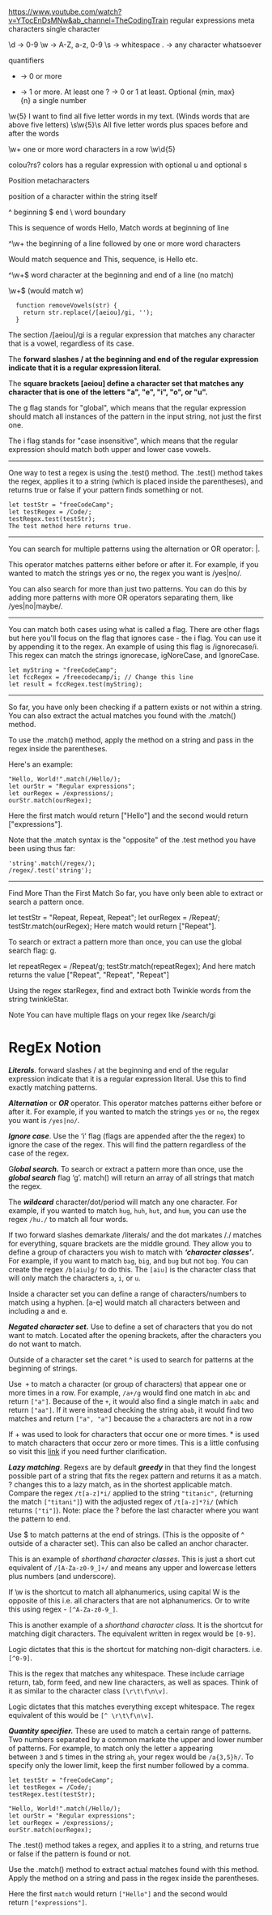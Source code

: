 https://www.youtube.com/watch?v=YTocEnDsMNw&ab_channel=TheCodingTrain
regular expressions
meta characters 
single character 

\d  ->  0-9
\w  -> A-Z, a-z, 0-9
\s  -> whitespace
.  -> any character whatsoever

quantifiers 

*  ->  0 or more
+  ->  1 or more. At least one
?  ->  0 or 1   at least. Optional
{min, max}  
{n} a single number

\w{5}   I want to find all five letter words in my text. (Winds words that are above five letters)
\s\w{5}\s   All five letter words plus spaces before and after the words

\w+ one or more word characters in a row
\w\d{5}

colou?rs? colors has a regular expression with optional u and optional s

Position metacharacters 

position of a character within the string itself

^   beginning 
$   end 
\   word boundary

This 
is 
sequence of words
Hello,
Match words at beginning of line

^\w+ the beginning of a line followed by one or more word characters 

Would match sequence and This, sequence, is Hello etc.

^\w+$ word character at the beginning and end of a line (no match)

\w+$ (would match w)





```
  function removeVowels(str) {
    return str.replace(/[aeiou]/gi, '');
  }
```

  The section /[aeiou]/gi is a regular expression that matches any character that is a vowel, regardless of its case. 

  The **forward slashes / at the beginning and end of the regular expression indicate that it is a regular expression literal.**

  The **square brackets [aeiou] define a character set that matches any character that is one of the letters "a", "e", "i", "o", or "u".**

  The g flag stands for "global", which means that the regular expression should match all instances of the pattern in the input string, not just the first one.

  The i flag stands for "case insensitive", which means that the regular expression should match both upper and lower case vowels.

---

One way to test a regex is using the .test() method. The .test() method takes the regex, applies it to a string (which is placed inside the parentheses), and returns true or false if your pattern finds something or not.

```
let testStr = "freeCodeCamp";
let testRegex = /Code/;
testRegex.test(testStr);
The test method here returns true.
```

---

You can search for multiple patterns using the alternation or OR operator: |.

This operator matches patterns either before or after it. For example, if you wanted to match the strings yes or no, the regex you want is /yes|no/.

You can also search for more than just two patterns. You can do this by adding more patterns with more OR operators separating them, like /yes|no|maybe/.

---

You can match both cases using what is called a flag. There are other flags but here you'll focus on the flag that ignores case - the i flag. You can use it by appending it to the regex. An example of using this flag is /ignorecase/i. This regex can match the strings ignorecase, igNoreCase, and IgnoreCase.

```
let myString = "freeCodeCamp";
let fccRegex = /freecodecamp/i; // Change this line
let result = fccRegex.test(myString);
```

---

So far, you have only been checking if a pattern exists or not within a string. You can also extract the actual matches you found with the .match() method.

To use the .match() method, apply the method on a string and pass in the regex inside the parentheses.

Here's an example:

```
"Hello, World!".match(/Hello/);
let ourStr = "Regular expressions";
let ourRegex = /expressions/;
ourStr.match(ourRegex);
```

Here the first match would return ["Hello"] and the second would return ["expressions"].


Note that the .match syntax is the "opposite" of the .test method you have been using thus far:

```
'string'.match(/regex/);
/regex/.test('string');
```

---

Find More Than the First Match
So far, you have only been able to extract or search a pattern once.

let testStr = "Repeat, Repeat, Repeat";
let ourRegex = /Repeat/;
testStr.match(ourRegex);
Here match would return ["Repeat"].

To search or extract a pattern more than once, you can use the global search flag: g.

let repeatRegex = /Repeat/g;
testStr.match(repeatRegex);
And here match returns the value ["Repeat", "Repeat", "Repeat"]

Using the regex starRegex, find and extract both Twinkle words from the string twinkleStar.

Note
You can have multiple flags on your regex like /search/gi


# RegEx Notion

***Literals***. forward slashes / at the beginning and end of the regular expression indicate that it is a regular expression literal. Use this to find exactly matching patterns.

***Alternation*** or ***OR*** operator. This operator matches patterns either before or after it. For example, if you wanted to match the strings `yes` or `no`, the regex you want is `/yes|no/`.

***Ignore case***. Use the ‘i’ flag (flags are appended after the the regex) to ignore the case of the regex. This will find the pattern regardless of the case of the regex.

G***lobal search.*** To search or extract a pattern more than once, use the ***global search*** flag ‘g’. match() will return an array of all strings that match the regex.

The ***wildcard*** character/dot/period will match any one character. For example, if you wanted to match `hug`, `huh`, `hut`, and `hum`, you can use the regex `/hu./` to match all four words.

If two forward slashes demarkate /literals/ and the dot markates /./ matches for everything, square brackets are the middle ground. They allow you to define a group of characters you wish to match with ***‘character classes’*.** For example, if you want to match `bag`, `big`, and `bug` but not `bog`. You can create the regex `/b[aiu]g/` to do this. The `[aiu]` is the character class that will only match the characters `a`, `i`, or `u`.

Inside a character set you can define a range of characters/numbers to match using a hyphen. [a-e] would match all characters between and including a and e.

***Negated character set.*** Use to define a set of characters that you do not want to match. Located after the opening brackets, after the characters you do not want to match. 

Outside of a character set the caret ^ is used to search for patterns at the beginning of strings. 

Use  `+` to match a character (or group of characters) that appear one or more times in a row. For example, `/a+/g` would find one match in `abc` and return `["a"]`. Because of the `+`, it would also find a single match in `aabc` and return `["aa"]`. If it were instead checking the string `abab`, it would find two matches and return `["a", "a"]` because the `a` characters are not in a row

If + was used to look for characters that occur one or more times. * is used to match characters that occur zero or more times. This is a little confusing so visit this [link](https://www.freecodecamp.org/learn/javascript-algorithms-and-data-structures/regular-expressions/match-characters-that-occur-zero-or-more-times) if you need further clarification.

***Lazy matching***. Regexs are by default ***greedy*** in that they find the longest possible part of a string that fits the regex pattern and returns it as a match. ? changes this to a lazy match, as in the shortest applicable match. Compare the regex `/t[a-z]*i/` applied to the string `"titanic",` (returning the match `["titani"]`) with the adjusted regex of `/t[a-z]*?i/` (which returns `["ti"]`). Note: place the ? before the last character where you want the pattern to end. 

Use $ to match patterns at the end of strings. (This is the opposite of ^ outside of a character set). This can also be called an anchor character.

This is an example of *shorthand character classes*. This is just a short cut equivalent of `/[A-Za-z0-9_]+/` and means any upper and lowercase letters plus numbers (and underscore).

If \w is the shortcut to match all alphanumerics, using capital W is the opposite of this i.e. all characters that are not alphanumerics. Or to write this using regex - `[^A-Za-z0-9_]`.

This is another example of a *shorthand character class.* It is the shortcut for matching digit characters. The equivalent written in regex would be `[0-9]`.

Logic dictates that this is the shortcut for matching non-digit characters. i.e.`[^0-9]`.

This is the regex that matches any whitespace. These include carriage return, tab, form feed, and new line characters, as well as spaces. Think of it as similar to the character class `[\r\t\f\n\v]`.

Logic dictates that this matches everything except whitespace. The regex equivalent of this would be `[^ \r\t\f\n\v]`.

***Quantity specifier.*** These are used to match a certain range of patterns. Two numbers separated by a common markate the upper and lower number of patterns. For example, to match only the letter `a` appearing between `3` and `5` times in the string `ah`, your regex would be `/a{3,5}h/`. To specify only the lower limit, keep the first number followed by a comma. 

```
let testStr = "freeCodeCamp";
let testRegex = /Code/;
testRegex.test(testStr);
```

```
"Hello, World!".match(/Hello/);
let ourStr = "Regular expressions";
let ourRegex = /expressions/;
ourStr.match(ourRegex);
```

The .test() method takes a regex, and applies it to a string, and returns true or false if the pattern is found or not. 

Use the .match() method to extract actual matches found with this method. Apply the method on a string and pass in the regex inside the parentheses.

Here the first `match` would return `["Hello"]` and the second would return `["expressions"]`.